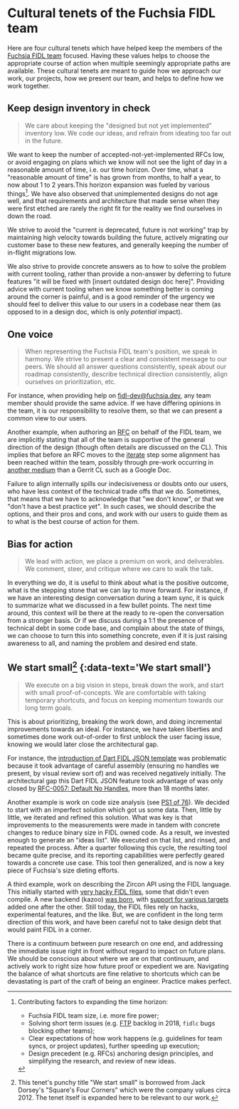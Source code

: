 # Cultural tenets of the Fuchsia FIDL team

Here are four cultural tenets which have helped keep the members of the [Fuchsia
FIDL team](/src/fidl/OWNERS) focused. Having these values helps to choose the
appropriate course of action when multiple seemingly appropriate paths are
available. These cultural tenets are meant to guide how we approach our work,
our projects, how we present our team, and helps to define how we work together.

## Keep design inventory in check

> We care about keeping the "designed but not yet implemented" inventory low. We
> code our ideas, and refrain from ideating too far out in the future.

We want to keep the number of accepted-not-yet-implemented RFCs low, or avoid
engaging on plans which we know will not see the light of day in a reasonable
amount of time, i.e. our time horizon. Over time, what a "reasonable amount of
time" is has grown from months, to half a year, to now about 1 to 2 years.This
horizon expansion was fueled by various things[^1]. We have also observed that
unimplemented designs do not age well, and that requirements and architecture
that made sense when they were first etched are rarely the right fit for the
reality we find ourselves in down the road.

We strive to avoid the "current is deprecated, future is not working" trap by
maintaining high velocity towards building the future, actively migrating our
customer base to these new features, and generally keeping the number of
in-flight migrations low.

We also strive to provide concrete answers as to how to solve the problem with
current tooling, rather than provide a non-answer by deferring to future
features "it will be fixed with \[insert outdated design doc here\]". Providing
advice with current tooling when we know something better is coming around the
corner is painful, and is a good reminder of the urgency we should feel to
deliver this value to our users in a codebase near them (as opposed to in a
design doc, which is only _potential_ impact).

## One voice

> When representing the Fuchsia FIDL team's position, we speak in harmony. We
> strive to present a clear and consistent message to our peers. We should all
> answer questions consistently, speak about our roadmap consistently, describe
> technical direction consistently, align ourselves on prioritization, etc.

For instance, when providing help on fidl-dev@fuchsia.dev, any team member
should provide the same advice. If we have differing opinions in the team, it is
our responsibility to resolve them, so that we can present a common view to our
users.

Another example, when authoring an [RFC] on behalf of the FIDL team, we are
implicitly stating that all of the team is supportive of the general direction
of the design (though often details are discussed on the CL). This implies that
before an RFC moves to the [iterate] step some alignment has been reached
within the team, possibly through pre-work occurring in [another medium][medium]
than a Gerrit CL such as a Google Doc.

Failure to align internally spills our indecisiveness or doubts onto our users,
who have less context of the technical trade offs that we do. Sometimes, that
means that we have to acknowledge that "we don't know", or that we "don't have a
best practice yet". In such cases, we should describe the options, and their
pros and cons, and work with our users to guide them as to what is the best
course of action for them.

## Bias for action

> We lead with action, we place a premium on work, and deliverables. We comment,
> steer, and critique where we care to walk the talk.

In everything we do, it is useful to think about what is the positive outcome,
what is the stepping stone that we can lay to move forward. For instance, if we
have an interesting design conversation during a team sync, it is quick to
summarize what we discussed in a few bullet points. The next time around, this
context will be there at the ready to re-open the conversation from a stronger
basis. Or if we discuss during a 1:1 the presence of technical debt in some code
base, and complain about the state of things, we can choose to turn this into
something concrete, even if it is just raising awareness to all, and naming the
problem and desired end state.

<!-- Due to a parsing bug in the fuchsia.dev infrastructure, we have to set the
     heading for the TOC to show properly. -->
## We start small[^2] {:data-text='We start small'}

> We execute on a big vision in steps, break down the work, and start with small
> proof-of-concepts. We are comfortable with taking temporary shortcuts, and
> focus on keeping momentum towards our long term goals.

This is about prioritizing, breaking the work down,
and doing incremental improvements towards an ideal. For instance, we have taken
liberties and sometimes done work out-of-order to first unblock the user facing
issue, knowing we would later close the architectural gap.

For instance, the [introduction of Dart FIDL JSON
template](https://fuchsia-review.googlesource.com/c/topaz/+/205416) was
problematic because it took advantage of careful assembly (ensuring no handles
we present, by visual review sort of) and was received negatively initially. The
architectural gap this Dart FIDL JSON feature took advantage of was only closed
by [RFC-0057: Default No
Handles](contribute/governance/rfcs/0057_default_no_handles.md), more than
18 months later.

Another example is work on code size analysis (see [PS1 of
76](https://fuchsia-review.googlesource.com/c/fuchsia/+/378353/1)). We decided
to start with an imperfect solution which got us some data. Then, little by
little, we iterated and refined this solution. What was key is that improvements
to the measurements were made in tandem with concrete changes to reduce binary
size in FIDL owned code. As a result, we invested enough to generate an "ideas
list". We executed on that list, and rinsed, and repeated the process. After a
quarter following this cycle, the resulting tool became quite precise, and its
reporting capabilities were perfectly geared towards a concrete use case. This
tool then generalized, and is now a key piece of Fuchsia's size dieting efforts.

A third example, work on describing the Zircon API using the FIDL language. This
initially started with [very hacky FIDL
files](https://fuchsia-review.googlesource.com/c/fuchsia/+/298531/1), some that
didn't even compile. A new backend (kazoo) [was
born](https://fuchsia-review.googlesource.com/c/fuchsia/+/298790), with [support
for various
targets](https://fuchsia-review.googlesource.com/q/kazoo+owner:scottmg%2540google.com+before:2019-10-01)
added one after the other. Still today, the FIDL files rely on hacks,
experimental features, and the like. But, we are confident in the long term
direction of this work, and have been careful not to take design debt that would
paint FIDL in a corner.

There is a continuum between pure research on one end, and addressing the
immediate issue right in front without regard to impact on future plans. We
should be conscious about where we are on that continuum, and actively work to
right size how future proof or expedient we are. Navigating the balance of what
shortcuts are fine relative to shortcuts which can be devastating is part of the
craft of being an engineer. Practice makes perfect.

[^1]: Contributing factors to expanding the time horizon:

    * Fuchsia FIDL team size, i.e. more fire power;
    * Solving short term issues (e.g.
      [FTP](docs/contribute/governance/deprecated-ftp-process.md) backlog in
      2018, `fidlc` bugs blocking other teams);
    * Clear expectations of how work happens (e.g. guidelines for team syncs, or
      project updates), further speeding up execution;
    * Design precedent (e.g. RFCs) anchoring design principles, and simplifying
      the research, and review of new ideas.

[^2]: This tenet's punchy title "We start small" is borrowed from Jack Dorsey's
 "Square's Four Corners" which were the company values circa 2012. The tenet
 itself is expanded here to be relevant to our work.

<!-- link labels -->
[iterate]: contribute/governance/rfcs/rfc_process.md#iterate
[medium]: contribute/governance/rfcs/0017_folding_ftp_into_rfc.md#medium
[RFC]: contribute/governance/rfcs/rfc_process.md
